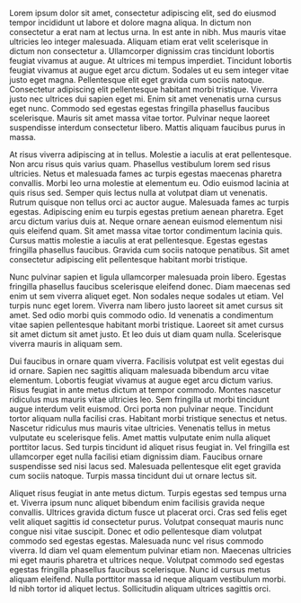 Lorem ipsum dolor sit amet, consectetur adipiscing elit, sed do eiusmod tempor incididunt ut labore et dolore magna aliqua.
In dictum non consectetur a erat nam at lectus urna.
In est ante in nibh.
Mus mauris vitae ultricies leo integer malesuada.
Aliquam etiam erat velit scelerisque in dictum non consectetur a.
Ullamcorper dignissim cras tincidunt lobortis feugiat vivamus at augue.
At ultrices mi tempus imperdiet.
Tincidunt lobortis feugiat vivamus at augue eget arcu dictum.
Sodales ut eu sem integer vitae justo eget magna.
Pellentesque elit eget gravida cum sociis natoque.
Consectetur adipiscing elit pellentesque habitant morbi tristique.
Viverra justo nec ultrices dui sapien eget mi.
Enim sit amet venenatis urna cursus eget nunc.
Commodo sed egestas egestas fringilla phasellus faucibus scelerisque.
Mauris sit amet massa vitae tortor.
Pulvinar neque laoreet suspendisse interdum consectetur libero.
Mattis aliquam faucibus purus in massa.

At risus viverra adipiscing at in tellus.
Molestie a iaculis at erat pellentesque.
Non arcu risus quis varius quam.
Phasellus vestibulum lorem sed risus ultricies.
Netus et malesuada fames ac turpis egestas maecenas pharetra convallis.
Morbi leo urna molestie at elementum eu.
Odio euismod lacinia at quis risus sed.
Semper quis lectus nulla at volutpat diam ut venenatis.
Rutrum quisque non tellus orci ac auctor augue.
Malesuada fames ac turpis egestas.
Adipiscing enim eu turpis egestas pretium aenean pharetra.
Eget arcu dictum varius duis at.
Neque ornare aenean euismod elementum nisi quis eleifend quam.
Sit amet massa vitae tortor condimentum lacinia quis.
Cursus mattis molestie a iaculis at erat pellentesque.
Egestas egestas fringilla phasellus faucibus.
Gravida cum sociis natoque penatibus.
Sit amet consectetur adipiscing elit pellentesque habitant morbi tristique.

Nunc pulvinar sapien et ligula ullamcorper malesuada proin libero.
Egestas fringilla phasellus faucibus scelerisque eleifend donec.
Diam maecenas sed enim ut sem viverra aliquet eget.
Non sodales neque sodales ut etiam.
Vel turpis nunc eget lorem.
Viverra nam libero justo laoreet sit amet cursus sit amet.
Sed odio morbi quis commodo odio.
Id venenatis a condimentum vitae sapien pellentesque habitant morbi tristique.
Laoreet sit amet cursus sit amet dictum sit amet justo.
Et leo duis ut diam quam nulla.
Scelerisque viverra mauris in aliquam sem.

Dui faucibus in ornare quam viverra.
Facilisis volutpat est velit egestas dui id ornare.
Sapien nec sagittis aliquam malesuada bibendum arcu vitae elementum.
Lobortis feugiat vivamus at augue eget arcu dictum varius.
Risus feugiat in ante metus dictum at tempor commodo.
Montes nascetur ridiculus mus mauris vitae ultricies leo.
Sem fringilla ut morbi tincidunt augue interdum velit euismod.
Orci porta non pulvinar neque.
Tincidunt tortor aliquam nulla facilisi cras.
Habitant morbi tristique senectus et netus.
Nascetur ridiculus mus mauris vitae ultricies.
Venenatis tellus in metus vulputate eu scelerisque felis.
Amet mattis vulputate enim nulla aliquet porttitor lacus.
Sed turpis tincidunt id aliquet risus feugiat in.
Vel fringilla est ullamcorper eget nulla facilisi etiam dignissim diam.
Faucibus ornare suspendisse sed nisi lacus sed.
Malesuada pellentesque elit eget gravida cum sociis natoque.
Turpis massa tincidunt dui ut ornare lectus sit.

Aliquet risus feugiat in ante metus dictum.
Turpis egestas sed tempus urna et.
Viverra ipsum nunc aliquet bibendum enim facilisis gravida neque convallis.
Ultrices gravida dictum fusce ut placerat orci.
Cras sed felis eget velit aliquet sagittis id consectetur purus.
Volutpat consequat mauris nunc congue nisi vitae suscipit.
Donec et odio pellentesque diam volutpat commodo sed egestas egestas.
Malesuada nunc vel risus commodo viverra.
Id diam vel quam elementum pulvinar etiam non.
Maecenas ultricies mi eget mauris pharetra et ultrices neque.
Volutpat commodo sed egestas egestas fringilla phasellus faucibus scelerisque.
Nunc id cursus metus aliquam eleifend.
Nulla porttitor massa id neque aliquam vestibulum morbi.
Id nibh tortor id aliquet lectus.
Sollicitudin aliquam ultrices sagittis orci.

